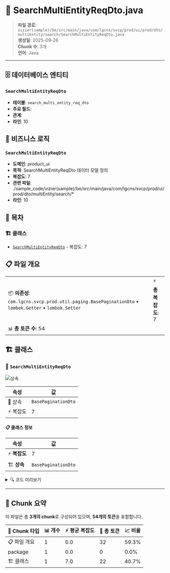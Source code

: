 # 📄 SearchMultiEntityReqDto.java

> **파일 경로**: `vizier(sample)/be/src/main/java/com/lgcns/svcp/prod/ui/prod/dto/multiEntity/search/SearchMultiEntityReqDto.java`  
> **생성일**: 2025-09-26  
> **Chunk 수**: 3개  
> **언어**: Java
---


## 🗄️ 데이터베이스 엔티티

### `SearchMultiEntityReqDto`
- **테이블**: `search_multi_entity_req_dto`
- **주요 필드**: 
- **관계**: 
- **라인**: 10


## 💼 비즈니스 로직

### `SearchMultiEntityReqDto`
- **도메인**: product_ui
- **목적**: SearchMultiEntityReqDto 데이터 모델 정의
- **복잡도**: 7
- **관련 파일**: ./sample_code/vizier(sample)/be/src/main/java/com/lgcns/svcp/prod/ui/prod/dto/multiEntity/search/*
- **라인**: 10


## 📑 목차

### 🏗️ 클래스
- [`SearchMultiEntityReqDto`](#class-searchmultientityreqdto) - 복잡도: 7

## 📋 파일 개요

| | |
|--|--|
| 📦 **의존성**: `com.lgcns.svcp.prod.util.paging.BasePaginationDto` • `lombok.Getter` • `lombok.Setter` | ⚡ **총 복잡도**: 7 |
| 📊 **총 토큰 수**: 54 |  |



## 🏗️ 클래스

### <a id="class-searchmultientityreqdto"></a>🎯 `SearchMultiEntityReqDto`

![상속](https://img.shields.io/badge/상속-1개-blue)

| 속성 | 값 |
|------|----|
| 🧬 상속 | `BasePaginationDto` |
| ⚡ 복잡도 | 7 |



#### 📋 클래스 정보

| 속성 | 값 |
|------|----|
| ⚡ **복잡도** | 7 || 📍 **라인 범위** | 10-10 |
| 🏗️ **상속** | `BasePaginationDto` || 🏷️ **태그** | `class, java` |

<details>
<summary>🔍 코드 미리보기</summary>

```java
public class SearchMultiEntityReqDto extends BasePaginationDto {
	private String itemCode;
	private String entityTypeCode;
	private String multiEntityCode;
	private String multiEntityName;
	private boolean onlyValidDtm;
}...
```

**Chunk 정보**
- 🆔 **ID**: `0375629143e1`
- 📍 **라인**: 10-10
- 📊 **토큰**: 22
- 🏷️ **태그**: `class, java`

</details>

---





## 🧩 Chunk 요약

이 파일은 총 **3개의 chunk**로 구성되어 있으며, **54개의 토큰**을 포함합니다.

| 🧩 Chunk 타입 | 📊 개수 | ⚡ 평균 복잡도 | 📝 총 토큰 | 📈 비율 |
|---------------|--------|-------------|----------|--------|
| 📋 파일 개요 | 1 | 0.0 | 32 | 59.3% |
| package | 1 | 0.0 | 0 | 0.0% |
| 🏗️ 클래스 | 1 | 7.0 | 22 | 40.7% |

